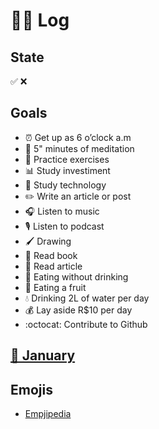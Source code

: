 # 🏴‍☠ Log

<!-- Translate -->
<!-- <a href="./README-pt-br.md">
  <img alt="Readme" src="https://img.shields.io/badge/Translate-pt--br-blue.svg">
</a> -->

<!-- Banner -->
<!-- <p align="center">
  <a href="" target="_blank" >
    <img alt="" src="./.github/assets/brand.jpg" width="300" />
  </a>
</p> -->

<!-- First badges -->
<!-- <p align="center"> -->
  <!-- Codacy -->
  <!-- <a href="https://www.codacy.com/manual/deppbrazil/repository-patterns?utm_source=github.com&amp;utm_medium=referral&amp;utm_content=deppbrazil/repository-patterns&amp;utm_campaign=Badge_Grade">
    <img alt="Code quality" src="https://api.codacy.com/project/badge/Grade/61cb2455f6ab4d809986f7d995623c3d"/>
  </a> -->
  <!-- Last commit -->
  <!-- <a href="https://github.com/deppbrazil/repository-patterns/commits/master">
    <img alt="Last commit" src="https://img.shields.io/github/last-commit/deppbrazil/repository-patterns.svg">
  </a> -->
  <!-- Repo size -->
  <!-- <a href="https://github.com/deppbrazil/repository-patterns">
    <img alt="Repo size" src="https://img.shields.io/github/repo-size/deppbrazil/repository-patterns.svg?color=brightgreen" />
  </a> -->
<!-- </p> -->

<!-- Seconds badges -->
<!-- <p align="center"> -->
  <!-- Contributors -->
  <!-- <a href="https://github.com/deppbrazil/repository-patterns/graphs/contributors">
    <img alt="Contributors project" src="https://img.shields.io/github/contributors/deppbrazil/repository-patterns.svg?color=blue" />
  </a> -->
  <!-- Language count -->
  <!-- <a href="https://github.com/deppbrazil/repository-patterns">
    <img alt="GitHub language count" src="https://img.shields.io/github/languages/count/deppbrazil/repository-patterns.svg" />
  </a> -->
  <!-- License -->
  <!-- <a href="./LICENSE">
    <img alt="Software License" src="https://img.shields.io/badge/license-MIT-blue.svg">
  </a> -->
<!-- </p> -->

## State 
✅ ❌

## Goals
* ⏰ Get up as 6 o’clock a.m
* 🙏 5" minutes of meditation
* 💪 Practice exercises 
* 📊 Study investiment
* 📱 Study technology
* ✏️ Write an article or post
* 🎧 Listen to music
* 🎙 Listen to podcast
* 🖌 Drawing
* 📕 Read book
* 📃 Read article 
* 🍕 Eating without drinking
* 🍎 Eating a fruit
* 💧 Drinking 2L of water per day
* 💰 Lay aside R$10 per day
* :octocat: Contribute to Github

## [📅 January](./2020/january.md)

## Emojis
* [Empjipedia](http://emojipedia.com.br/)

<!-- ## License
*   [MIT](./LICENSE) &copy; Mir Carvalho -->